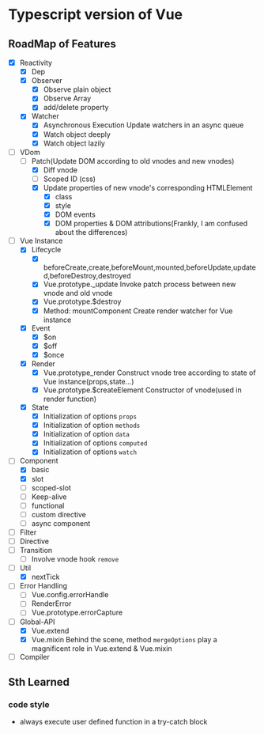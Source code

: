 # Typescript version of Vue

## RoadMap of Features

- [x] Reactivity
  - [x] Dep
  - [x] Observer
    - [x] Observe plain object
    - [x] Observe Array
    - [x] add/delete property
  - [x] Watcher
    - [x] Asynchronous Execution
      Update watchers in an async queue
    - [x] Watch object deeply
    - [x] Watch object lazily

- [ ] VDom
  - [ ] Patch(Update DOM according to old vnodes and new vnodes)
    - [x] Diff vnode
    - [ ] Scoped ID (css)
    - [x] Update properties of new vnode's corresponding HTMLElement
      - [x] class
      - [x] style
      - [x] DOM events
      - [x] DOM properties & DOM attributions(Frankly, I am confused about the differences)

- [ ] Vue Instance
  - [x] Lifecycle
    - [x] beforeCreate,create,beforeMount,mounted,beforeUpdate,updated,beforeDestroy,destroyed
    - [x] Vue.prototype._update
      Invoke patch process between new vnode and old vnode
    - [x] Vue.prototype.$destroy
    - [x] Method: mountComponent
      Create render watcher for Vue instance
  - [x] Event
    - [x] $on
    - [x] $off
    - [x] $once
  - [x] Render
    - [x] Vue.prototype_render
      Construct vnode tree according to state of Vue instance(props,state...)
    - [x] Vue.prototype.$createElement
      Constructor of vnode(used in render function)
  - [x] State
    - [x] Initialization of options `props`
    - [x] Initialization of option `methods`
    - [x] Initialization of option `data`
    - [x] Initialization of options `computed`
    - [x] Initialization of options `watch`

- [ ] Component
  - [x] basic
  - [x] slot
  - [ ] scoped-slot
  - [ ] Keep-alive
  - [ ] functional
  - [ ] custom directive
  - [ ] async component

- [ ] Filter
- [ ] Directive
- [ ] Transition
  - [ ] Involve vnode hook `remove`

- [ ] Util
  - [x] nextTick

- [ ] Error Handling
  - [ ] Vue.config.errorHandle
  - [ ] RenderError
  - [ ] Vue.prototype.errorCapture

- [ ] Global-API
  - [x] Vue.extend
  - [x] Vue.mixin
    Behind the scene, method `mergeOptions` play a magnificent role in Vue.extend & Vue.mixin

- [ ] Compiler

## Sth Learned

### code style

- always execute user defined function in a try-catch block
